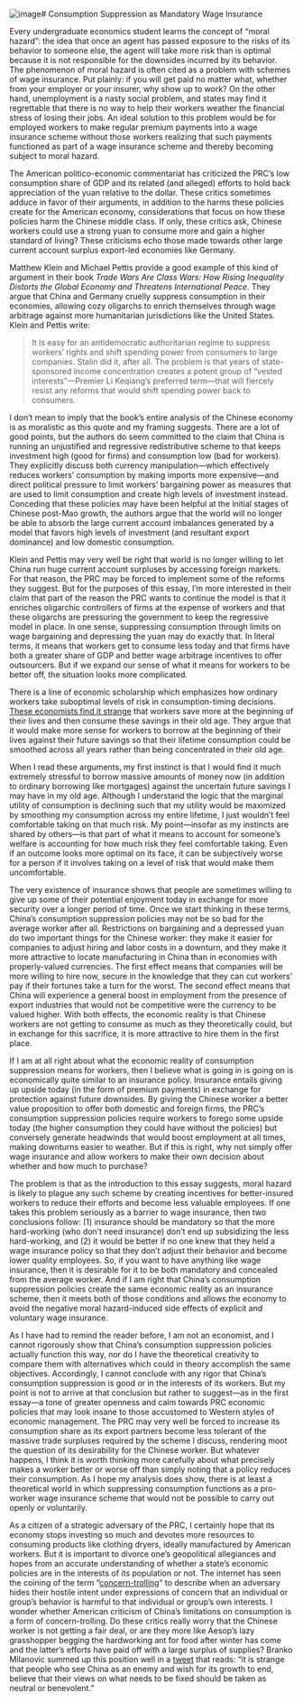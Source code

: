 ![image](https://github.com/user-attachments/assets/535165b9-2e5f-47cf-a32c-156ceaea6473)# Consumption Suppression as Mandatory Wage Insurance

Every undergraduate economics student learns the concept of “moral hazard”: the idea that once an agent has passed exposure to the risks of its behavior to someone else, the agent will take more risk than is optimal because it is not responsible for the downsides incurred by its behavior.  The phenomenon of moral hazard is often cited as a problem with schemes of wage insurance.  Put plainly: if you will get paid no matter what, whether from your employer or your insurer, why show up to work? On the other hand, unemployment is a nasty social problem, and states may find it regrettable that there is no way to help their workers weather the financial stress of losing their jobs. An ideal solution to this problem would be for employed workers to make regular premium payments into a wage insurance scheme without those workers realizing that such payments functioned as part of a wage insurance scheme and thereby becoming subject to moral hazard. 

The American politico-economic commentariat has criticized the PRC’s low consumption share of GDP and its related (and alleged) efforts to hold back appreciation of the yuan relative to the dollar.  These critics sometimes adduce in favor of their arguments, in addition to the harms these policies create for the American economy, considerations that focus on how these policies harm the Chinese middle class. If only, these critics ask, Chinese workers could use a strong yuan to consume more and gain a higher standard of living? These criticisms echo those made towards other large current account surplus export-led economies like Germany.

Matthew Klein and Michael Pettis provide a good example of this kind of argument in their book *Trade Wars Are Class Wars: How Rising Inequality Distorts the Global Economy and Threatens International Peace*. They argue that China and Germany cruelly suppress consumption in their economies, allowing cozy oligarchs to enrich themselves through wage arbitrage against more humanitarian jurisdictions like the United States. Klein and Pettis write:

> It is easy for an antidemocratic authoritarian regime to suppress workers’ rights and shift spending power from consumers to large companies. Stalin did it, after all. The problem is that years of state-sponsored income concentration creates a potent group of “vested interests”—Premier Li Keqiang’s preferred term—that will fiercely resist any reforms that would shift spending power back to consumers.

I don’t mean to imply that the book’s entire analysis of the Chinese economy is as moralistic as this quote and my framing suggests. There are a lot of good points, but the authors do seem committed to the claim that China is running an unjustified and regressive redistributive scheme to that keeps investment high (good for firms) and consumption low (bad for workers). They explicitly discuss both currency manipulation—which effectively reduces workers’ consumption by making imports more expensive—and direct political pressure to limit workers’ bargaining power as measures that are used to limit consumption and create high levels of investment instead. Conceding that these policies may have been helpful at the initial stages of Chinese post-Mao growth, the authors argue that the world will no longer be able to absorb the large current account imbalances generated by a model that favors high levels of investment (and resultant export dominance) and low domestic consumption.

Klein and Pettis may very well be right that world is no longer willing to let China run huge current account surpluses by accessing foreign markets. For that reason, the PRC may be forced to implement some of the reforms they suggest. But for the purposes of this essay, I’m more interested in their claim that part of the reason the PRC wants to continue the model is that it enriches oligarchic controllers of firms at the expense of workers and that these oligarchs are pressuring the government to keep the regressive model in place. In one sense, suppressing consumption through limits on wage bargaining and depressing the yuan may do exactly that. In literal terms, it means that workers get to consume less today and that firms have both a greater share of GDP and better wage arbitrage incentives to offer outsourcers. But if we expand our sense of what it means for workers to be better off, the situation looks more complicated.

There is a line of economic scholarship which emphasizes how ordinary workers take suboptimal levels of risk in consumption-timing decisions.  [These economists find it strange](https://www.nytimes.com/2013/11/10/magazine/outsource-your-way-to-success.html) that workers save more at the beginning of their lives and then consume these savings in their old age. They argue that it would make more sense for workers to borrow at the beginning of their lives against their future savings so that their lifetime consumption could be smoothed across all years rather than being concentrated in their old age. 

When I read these arguments, my first instinct is that I would find it much extremely stressful to borrow massive amounts of money now (in addition to ordinary borrowing like mortgages) against the uncertain future savings I may have in my old age. Although I understand the logic that the marginal utility of consumption is declining such that my utility would be maximized by smoothing my consumption across my entire lifetime, I just wouldn’t feel comfortable taking on that much risk. My point—insofar as my instincts are shared by others—is that part of what it means to account for someone’s welfare is accounting for how much risk they feel comfortable taking. Even if an outcome looks more optimal on its face, it can be subjectively worse for a person if it involves taking on a level of risk that would make them uncomfortable. 

The very existence of insurance shows that people are sometimes willing to give up some of their potential enjoyment today in exchange for more security over a longer period of time. Once we start thinking in these terms, China’s consumption suppression policies may not be so bad for the average worker after all. Restrictions on bargaining and a depressed yuan do two important things for the Chinese worker: they make it easier for companies to adjust hiring and labor costs in a downturn, and they make it more attractive to locate manufacturing in China than in economies with properly-valued currencies. The first effect means that companies will be more willing to hire now, secure in the knowledge that they can cut workers’ pay if their fortunes take a turn for the worst. The second effect means that China will experience a general boost in employment from the presence of export industries that would not be competitive were the currency to be valued higher. With both effects, the economic reality is that Chinese workers are not getting to consume as much as they theoretically could, but in exchange for this sacrifice, it is more attractive to hire them in the first place. 

If I am at all right about what the economic reality of consumption suppression means for workers, then I believe what is going in is going on is economically quite similar to an insurance policy. Insurance entails giving up upside today (in the form of premium payments) in exchange for protection against future downsides. By giving the Chinese worker a better value proposition to offer both domestic and foreign firms, the PRC’s consumption suppression policies require workers to forego some upside today (the higher consumption they could have without the policies) but conversely generate headwinds that would boost employment at all times, making downturns easier to weather. But if this is right, why not simply offer wage insurance and allow workers to make their own decision about whether and how much to purchase? 

The problem is that as the introduction to this essay suggests, moral hazard is likely to plague any such scheme by creating incentives for better-insured workers to reduce their efforts and become less valuable employees. If one takes this problem seriously as a barrier to wage insurance, then two conclusions follow: (1) insurance should be mandatory so that the more hard-working (who don’t need insurance) don’t end up subsidizing the less hard-working, and (2) it would be better if no one knew that they held a wage insurance policy so that they don’t adjust their behavior and become lower quality employees. So, if you want to have anything like wage insurance, then it is desirable for it to be both mandatory and concealed from the average worker. And if I am right that China’s consumption suppression policies create the same economic reality as an insurance scheme, then it meets both of those conditions and allows the economy to avoid the negative moral hazard-induced side effects of explicit and voluntary wage insurance. 

As I have had to remind the reader before, I am not an economist, and I cannot rigorously show that China’s consumption suppression policies actually function this way, nor do I have the theoretical creativity to compare them with alternatives which could in theory accomplish the same objectives. Accordingly, I cannot conclude with any rigor that China’s consumption suppression is good or in the interests of its workers. But my point is not to arrive at that conclusion but rather to suggest—as in the first essay—a tone of greater openness and calm towards PRC economic policies that may look insane to those accustomed to Western styles of economic management. The PRC may very well be forced to increase its consumption share as its export partners become less tolerant of the massive trade surpluses required by the scheme I discuss, rendering moot the question of its desirability for the Chinese worker. But whatever happens, I think it is worth thinking more carefully about what precisely makes a worker better or worse off than simply noting that a policy reduces their consumption. As I hope my analysis does show, there is at least a theoretical world in which suppressing consumption functions as a pro-worker wage insurance scheme that would not be possible to carry out openly or voluntarily. 

As a citizen of a strategic adversary of the PRC, I certainly hope that its economy stops investing so much and devotes more resources to consuming products like clothing dryers, ideally manufactured by American workers. But it is important to divorce one’s geopolitical allegiances and hopes from an accurate understanding of whether a state’s economic policies are in the interests of its population or not. The internet has seen the coining of the term “[concern-trolling](https://en.wiktionary.org/wiki/concern_troll)” to describe when an adversary hides their hostile intent under expressions of concern that an individual or group’s behavior is harmful to that individual or group’s own interests.  I wonder whether American criticism of China’s limitations on consumption is a form of concern-trolling. Do these critics really worry that the Chinese worker is not getting a fair deal, or are they more like Aesop’s lazy grasshopper begging the hardworking ant for food after winter has come and the latter’s efforts have paid off with a large surplus of supplies? Branko Milanovic summed up this position well in a [tweet](https://x.com/BrankoMilan/status/1846423328996680082) that reads: “it is strange that people who see China as an enemy and wish for its growth to end, believe that their views on what needs to be fixed should be taken as neutral or benevolent.” 






